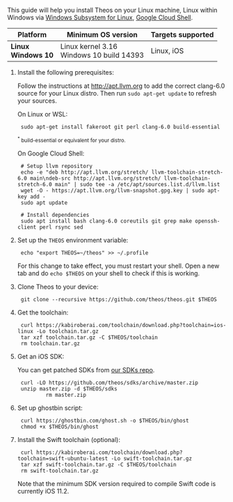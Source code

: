 This guide will help you install Theos on your Linux machine, Linux within Windows via [Windows Subsystem for Linux](https://docs.microsoft.com/windows/wsl), [Google Cloud Shell](https://console.cloud.google.com/cloudshell).

| Platform | Minimum OS version | Targets supported
|----------|--------------------|-------------------|
| **Linux** <br> **Windows 10** | Linux kernel 3.16 <br> Windows 10 build 14393 | Linux, iOS |

1. Install the following prerequisites:

	Follow the instructions at <http://apt.llvm.org> to add the correct clang-6.0 source for your Linux distro. Then run `sudo apt-get update` to refresh your sources.

	On Linux or WSL:

        sudo apt-get install fakeroot git perl clang-6.0 build-essential

    <sup>
    <sup>*</sup> build-essential or equivalent for your distro.
    </sup>

	On Google Cloud Shell:

		# Setup llvm repository
		echo -e "deb http://apt.llvm.org/stretch/ llvm-toolchain-stretch-6.0 main\ndeb-src http://apt.llvm.org/stretch/ llvm-toolchain-stretch-6.0 main" | sudo tee -a /etc/apt/sources.list.d/llvm.list
		wget -O - https://apt.llvm.org/llvm-snapshot.gpg.key | sudo apt-key add -
		sudo apt update

		# Install dependencies
		sudo apt install bash clang-6.0 coreutils git grep make openssh-client perl rsync sed

1. Set up the `THEOS` environment variable:

        echo "export THEOS=~/theos" >> ~/.profile

    For this change to take effect, you must restart your shell. Open a new tab and do `echo $THEOS` on your shell to check if this is working.

1. Clone Theos to your device:

        git clone --recursive https://github.com/theos/theos.git $THEOS

1. Get the toolchain:

        curl https://kabiroberai.com/toolchain/download.php?toolchain=ios-linux -Lo toolchain.tar.gz
        tar xzf toolchain.tar.gz -C $THEOS/toolchain
        rm toolchain.tar.gz

1. Get an iOS SDK:

    You can get patched SDKs from [our SDKs repo](https://github.com/theos/sdks).

		curl -LO https://github.com/theos/sdks/archive/master.zip
		unzip master.zip -d $THEOS/sdks
                rm master.zip

1. Set up ghostbin script:

		curl https://ghostbin.com/ghost.sh -o $THEOS/bin/ghost
		chmod +x $THEOS/bin/ghost

1. Install the Swift toolchain (optional):

		curl https://kabiroberai.com/toolchain/download.php?toolchain=swift-ubuntu-latest -Lo swift-toolchain.tar.gz
		tar xzf swift-toolchain.tar.gz -C $THEOS/toolchain
		rm swift-toolchain.tar.gz

    Note that the minimum SDK version required to compile Swift code is currently iOS 11.2.
